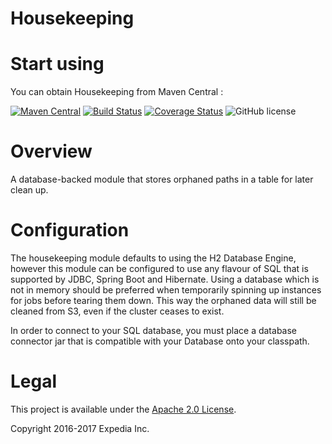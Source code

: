 # Housekeeping

# Start using
You can obtain Housekeeping from Maven Central : 

[![Maven Central](https://maven-badges.herokuapp.com/maven-central/com.hotels/housekeeping/badge.svg?subject=com.hotels:housekeeping)](https://maven-badges.herokuapp.com/maven-central/com.hotels/beeju) [![Build Status](https://travis-ci.org/HotelsDotCom/housekeeping.svg?branch=master)](https://travis-ci.org/HotelsDotCom/housekeeping) [![Coverage Status](https://coveralls.io/repos/github/HotelsDotCom/housekeeping/badge.svg?branch=master)](https://coveralls.io/github/HotelsDotCom/housekeeping) ![GitHub license](https://img.shields.io/github/license/HotelsDotCom/housekeeping.svg)

# Overview
A database-backed module that stores orphaned paths in a table for later clean up.

# Configuration
The  housekeeping module defaults to using the H2 Database Engine, however this module can be configured 
to use any flavour of SQL that is supported by JDBC, Spring Boot and Hibernate. Using a database which is not in memory
should be preferred when temporarily spinning up instances for jobs before tearing them down. This way the orphaned data 
will still be cleaned from S3, even if the cluster ceases to exist.

In order to connect to your SQL database, you must place a database connector jar that is compatible with your Database onto your classpath.

# Legal
This project is available under the [Apache 2.0 License](http://www.apache.org/licenses/LICENSE-2.0.html).

Copyright 2016-2017 Expedia Inc.
